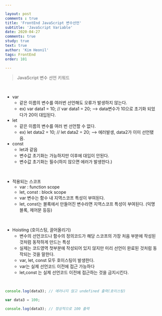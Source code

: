 ```yaml
---

layout: post
comments : true
title: 'FrontEnd JavaScript 변수선언'
subtitle: 'JavaScript Variable'
date: 2020-04-27
comments: true
study: true
text: true
author: 'Kim Heonil'
tags: FrontEnd
order: 101

---
```


> JavaScript 변수 선언 키워드

<br>

- var
  - 같은 이름의 변수를 여러번 선언해도 오류가 발생하지 않는다.
  - ex) var data1 = 10; // var data1 = 20; --> data변수가 10으로 초기화 되었다가 20이 대입된다.
- let
  - 같은 이름의 변수를 여러 번 선언할 수 없다.
  - ex) let data2 = 10; // let data2 = 20; --> 에러발생, data2가 이미 선언됐음.
- const
  - let과 같음
  - 변수값 초기화는 가능하지만 이후에 대입이 안된다.
  - 변수값 초기화는 필수(하지 않으면 에러가 발생한다.)

<br>

- 적용되는 스코프
  - var : function scope
  - let, const : block scope
  - var 변수는 함수 내 지역스코프 특성이 부여된다.
  - let, const는 블록에서 만들어진 변수라면 지역스코프 특성이 부여된다. (익명블록, 제어문 등등)

<br>

- Hoisting (호이스팅, 끌어올리기)
  - 변수의 선언코드나 함수의 정의코드가 해당 스코프의 가장 처음 부분에 작성된 것처럼 동작하게 만드는 특성
  - 실제는 코드영역 첫부분에 작성되어 있지 않지만 미리 선언이 완료된 것처럼 동작되는 것을 말한다.
  - var, let, const 모두 호이스팅이 발생한다.
  - var는 실제 선언코드 이전에 접근 가능하다
  - let,const 는 실제 선언코드 이전에 접근하는 것을 금지시킨다.

<br>

``` javascript
console.log(data3);	// 에러나지 않고 undefined 출력(호이스팅)

var data3 = 100;

console.log(data3); // 정상적으로 100 출력
```

<br><br>